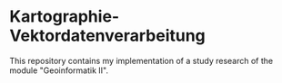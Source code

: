 # Kartographie-Vektordatenverarbeitung
This repository contains my implementation of a study research of the module "Geoinformatik II".
